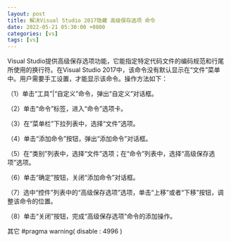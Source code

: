 ```yaml
---
layout: post
title: 解决Visual Studio 2017隐藏 高级保存选项 命令
date: 2022-05-21 05:30:00 +0800
categories: [vs]
tags: [vs]
---
```


Visual Studio提供高级保存选项功能，它能指定特定代码文件的编码规范和行尾所使用的换行符。在Visual Studio 2017中，该命令没有默认显示在“文件”菜单中。用户需要手工设置，才能显示该命令。操作方法如下：

（1）单击“工具”|“自定义”命令，弹出“自定义”对话框。

（2）单击“命令”标签，进入“命令”选项卡。

（3）在“菜单栏”下拉列表中，选择“文件”选项。

（4）单击“添加命令”按钮，弹出“添加命令”对话框。

（5）在“类别”列表中，选择“文件”选项；在“命令”列表中，选择“高级保存选项”选项。

（6）单击“确定”按钮，关闭“添加命令”对话框。

（7）选中“控件”列表中的“高级保存选项”选项，单击“上移”或者“下移”按钮，调整该命令的位置。

（8）单击“关闭”按钮，完成“高级保存选项”命令的添加操作。

其它
#pragma warning( disable : 4996 )